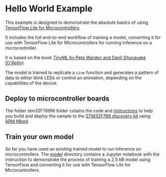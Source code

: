 # Hello World Example

This example is designed to demonstrate the absolute basics of using [TensorFlow
Lite for Microcontrollers](https://www.tensorflow.org/lite/microcontrollers).

It includes the full end-to-end workflow of training a model, converting it for
use with TensorFlow Lite for Microcontrollers for running inference on a
microcontroller.

It is based on the book [*TinyML* by Pete Warden and Danil Situnayake (O'Reilly)](https://www.oreilly.com/library/view/tinyml/9781492052036/) 

The model is trained to replicate a `sine` function and generates a pattern of
data to either blink LEDs or control an animation, depending on the capabilities
of the device.

## Deploy to microcontroller boards

The  folder stm32F769NI folder cotains the code and [instructions](stm32F769NI/README_MBED.md) to help you build and deploy the sample to the [STM32F769 discovery kit](https://www.st.com/en/evaluation-tools/32f769idiscovery.html)
using [ARM Mbed](https://github.com/ARMmbed/mbed-cli).

## Train your own model

So far you have used an existing trained model to run inference on
microcontrollers. The [model](/model/train_hello_world_model.ipynb) directory contains a Jupyter notebook with the instruction to demonstrate the process of training a 2.5 kB model using TensorFlow and converting it for use with TensorFlow Lite for Microcontrollers.